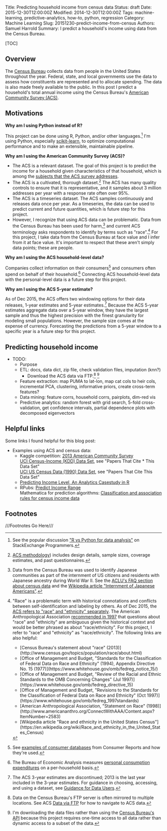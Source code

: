 Title: Predicting household income from census data
Status: draft
Date: 2015-12-30T12:00:00Z
Modified: 2014-12-30T12:00:00Z
Tags: machine-learning, predictive-analytics, how-to, python, regression
Category: Machine Learning
Slug: 20151230-predict-income-from-census
Authors: Samuel Harrold
Summary: I predict a household's income using data from the Census Bureau.

[TOC]

## Overview

The [Census Bureau](https://www.census.gov/about/what.html) collects data from people in the United States throughout the year. Federal, state, and local governments use the data to assess how constituents are represented and to allocate spending. The data is also made freely available to the public. In this post I predict a household's total annual income using the Census Bureau's [American Community Survey (ACS)](http://www.census.gov/programs-surveys/acs/about.html).

## Motivations

**Why am I using Python instead of R?**

This project can be done using R, Python, and/or other languages.[^rvpy] I'm using Python, especially [scikit-learn](http://scikit-learn.org/), to optimize computational performance and to make an extensible, maintainable pipeline.

**Why am I using the American Community Survey (ACS)?**

* The ACS is a relevant dataset. The goal of this project is to predict the income for a household given characteristics of that household, which is among the [subjects that the ACS survey addresses](http://www.census.gov/programs-surveys/acs/guidance/subjects.html).
* The ACS is a cultivated, thorough dataset.[^acs-method] The ACS has many quality controls to ensure that it is representative, and it samples about 3&nbsp;million addresses per year with a response rate often over 95%.
* The ACS is a timeseries dataset. The ACS samples continuously and releases data once per year. As a timeseries, the data can be used to predict current and future quantities, which is future step for this project.
* <span id="problematic">However, I recognize that using ACS data can be problematic.</span> Data from the Census Bureau has been used for harm,[^data-harm] and current ACS terminology asks respondents to identify by terms such as "race".[^prob-race] For this project, I take data from the Census Bureau at face value and I infer from it at face value. It's important to respect that these aren't simply data points; these are people.

**Why am I using the ACS household-level data?**

Companies collect information on their consumers[^cr-dbs] and consumers often spend on behalf of their household.[^bea-pce] Connecting ACS household-level data with the personal-level data is a future step for this project.

**Why am I using the ACS 5-year estimate?**

As of Dec 2015, the ACS offers two windowing options for their data releases, 1-year estimates and 5-year estimates.[^acs-ests] Because the ACS 5-year estimates aggregate data over a 5-year window, they have the largest sample and thus the highest precision with the finest granularity for modeling small populations. However, the sample size comes at the expense of currency. Forecasting the predictions from a 5-year window to a specific year is a future step for this project.

## Predicting household income

* TODO:
    * Purpose
    * ETL: docs, data dict, zip file, check validation files, imputation (knn?)
        * Download the ACS data via FTP.[^acs-ftp] [^no-api]
    * Feature extraction: map PUMA to lat-lon, map cat cols to heir cols, incremental PCA, clustering, informative priors, create cross-term features?
    * Data mining: feature corrs, household corrs, pairplots, dim-red vis
    * Predictive analytics: random forest with grid search, 5-fold cross-validation, get confidence intervals, partial dependence plots with decomposed eigenvectors

## Helpful links

Some links I found helpful for this blog post:

* Examples using ACS and census data:  
    * Kaggle competition: [2013 American Community Survey](https://www.kaggle.com/census/2013-american-community-survey)  
    <a href="https://archive.ics.uci.edu/ml/datasets/Census-Income+(KDD)" type="text/html">UCI Census-Income (KDD) Data Set</a>, see "Papers That Cite * This Data Set"  
    <a href="https://archive.ics.uci.edu/ml/datasets/US+Census+Data+(1990)" type="text/html">UCI US Census Data (1990) Data Set</a>, see "Papers That Cite This Data Set"  
    * [Predicting Income Level, An Analytics Casestudy in R](http://www.knowbigdata.com/blog/predicting-income-level-analytics-casestudy-r)  
    * RPubs: [Predict Income Range](https://rpubs.com/Jovin/census_data_income)  
    Mathematica for prediction algorithms: [Classification and association rules for census income data](https://mathematicaforprediction.wordpress.com/2014/03/30/classification-and-association-rules-for-census-income-data/)

## Footnotes
<!-- From https://pythonhosted.org/Markdown/extensions/footnotes.html -->
///Footnotes Go Here///

<!-- ## Overview -->
<!-- ## Motivations -->
[^rvpy]:
    See the popular discussion ["R vs Python for data analysis"](http://programmers.stackexchange.com/questions/181342/r-vs-python-for-data-analysis) on StackExchange Programmers.
[^acs-method]:
    [ACS methodology](http://www.census.gov/programs-surveys/acs/methodology.html)) includes design details, sample sizes, coverage estimates, and past questionnaires.
[^data-harm]:
    Data from the Census Bureau was used to identify Japanese communities as part of the internment of US citizens and residents with Japanese ancestry during World&nbsp;War&nbsp;II. See the [ACLU's FAQ section about census data](https://www.aclu.org/frequently-asked-questions-national-census) and the [Wikipedia article "Internment of Japanese Americans"](https://en.wikipedia.org/wiki/Internment_of_Japanese_Americans).
[^prob-race]:
    "Race" is a problematic term with historical connotations and conflicts between self-identification and labeling by others. As of Dec 2015, the [ACS refers to "race" and "ethnicity" separately](http://www2.census.gov/programs-surveys/acs/methodology/questionnaires/2015/quest15.pdf). The American Anthropological Association [recommended in 1997](http://s3.amazonaws.com/rdcms-aaa/files/production/public/FileDownloads/pdfs/cmtes/minority/upload/AAA_Response_OMB1997.pdf) that questions about "race" and "ethnicity" are ambiguous given the historical context and would be better phrased as about "race/ethnicity". For this project, I refer to "race" and "ethnicity" as "race/ethnicity". The following links are also helpful:  
    <ul>
    <li>[Census Bureau's statement about "race" (2013)](http://www.census.gov/topics/population/race/about.html)</li>
    <li>[Office of Management and Budget, "Standards for the Classification of Federal Data on Race and Ethnicity" (1994), Appendix Directive No.&nbsp;15 (1977)](https://www.whitehouse.gov/omb/fedreg_notice_15/)</li>
    <li>[Office of Management and Budget, "Review of the Racial and Ethnic Standards to the OMB Concerning Changes" (Jul&nbsp;1997)](https://www.whitehouse.gov/omb/fedreg_directive_15)</li>
    <li>[Office of Management and Budget, "Revisions to the Standards for the Classification of Federal Data on Race and Ethnicity" (Oct&nbsp;1997)](https://www.whitehouse.gov/omb/fedreg_1997standards)</li>
    <li>[American Anthropological Association, "Statement on Race" (1998)](http://www.americananthro.org/ConnectWithAAA/Content.aspx?ItemNumber=2583)</li>
    <li>[Wikipedia article "Race and ethnicity in the United States Census"](https://en.wikipedia.org/wiki/Race_and_ethnicity_in_the_United_States_Census)</li>
    </ul>
[^cr-dbs]:
    See [examples of consumer databases](http://www.consumerreports.org/cro/money/consumer-protection/big-brother-is-watching/overview/index.htm) from Consumer Reports and how they're used.
[^bea-pce]:
    The Bureau of Economic Analysis measures [personal consumption expenditures](http://www.bea.gov/newsreleases/regional/pce/pce_newsrelease.htm) on a per-household basis.
[^acs-ests]:
    The ACS 3-year estimates are discontinued; 2013 is the last year included in the 3-year estimates. For guidance in choosing, accessing, and using a dataset, see [Guidance for Data Users](https://www.census.gov/programs-surveys/acs/guidance.html).
<!-- ## Predicting household income -->
[^acs-ftp]:
    Data on the Census Bureau's FTP server is often mirrored to multiple locations. See ACS [Data via FTP](https://www.census.gov/programs-surveys/acs/data/data-via-ftp.html) for how to navigate to ACS data.
[^no-api]:
    I'm downloading the data files rather than using the [Census Bureau's API](http://www.census.gov/developers/) because this project requires one-time access to all data rather than dynamic access to a subset of the data.

